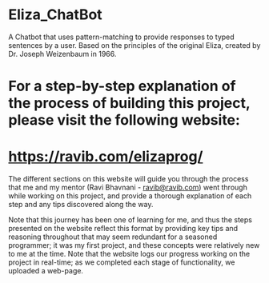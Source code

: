 # Eliza_ChatBot
A Chatbot that uses pattern-matching to provide responses to typed sentences by a user. Based on the principles of the original Eliza, created by Dr. Joseph Weizenbaum in 1966. 

For a step-by-step explanation of the process of building this project, please visit the following website: 
==============================
https://ravib.com/elizaprog/ 
==============================

The different sections on this website will guide you through the process that me and my mentor (Ravi Bhavnani - ravib@ravib.com) went through while working on this project, 
and provide a thorough explanation of each step and any tips discovered along the way.

Note that this journey has been one of learning for me, and thus the steps presented on the website reflect this format by providing key tips and reasoning throughout that may
seem redundant for a seasoned programmer; it was my first project, and these concepts were relatively new to me at the time. Note that the website logs our progress working on the project in real-time; as we completed each stage of functionality, we uploaded a web-page. 
